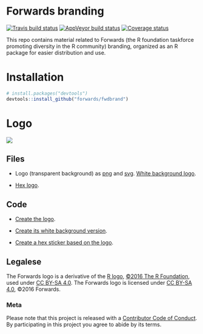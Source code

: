 Forwards branding
=================

[![Travis build status](https://travis-ci.org/forwards/fwdbrand.svg?branch=master)](https://travis-ci.org/forwards/fwdbrand) [![AppVeyor build status](https://ci.appveyor.com/api/projects/status/github/forwards/fwdbrand?branch=master&svg=true)](https://ci.appveyor.com/project/maelle/fwdbrand) [![Coverage status](https://codecov.io/gh/forwards/fwdbrand/branch/master/graph/badge.svg)](https://codecov.io/github/forwards/fwdbrand?branch=master)


This repo contains material related to Forwards (the R foundation taskforce promoting diversity in the R community) branding, organized as an R package for easier distribution and use.

# Installation

```r
# install.packages("devtools")
devtools::install_github("forwards/fwdbrand")
```

# Logo

![](inst/extdata/assets/logo.png)

## Files 

* Logo (transparent background) as [png](inst/extdata/assets/forwards.png) and [svg](inst/extdata/assets/forwards.svg). [White background logo](inst/extdata/assets/white_bg_forwards.png).

* [Hex logo](inst/extdata/assets/forwards_hex.png).

## Code

* [Create the logo](inst/assets-scripts/create_original_transparent_logo.R).

* [Create its white background version](inst/assets-scripts/create_white_bg_logo.R).

* [Create a hex sticker based on the logo](inst/assets-scripts/create_hex_sticker.R).

## Legalese

The Forwards logo is a derivative of the [R logo](https://www.r-project.org/logo/Rlogo.svg), [©2016 The R Foundation](https://www.r-project.org/logo/), used 
under [CC BY-SA 4.0](https://creativecommons.org/licenses/by-sa/4.0/). The 
Forwards logo is licensed under [CC BY-SA 4.0](https://creativecommons.org/licenses/by-sa/4.0/), ©2016 Forwards.

### Meta

Please note that this project is released with a [Contributor Code of Conduct](CODE_OF_CONDUCT.md).
  By participating in this project you agree to abide by its terms.
